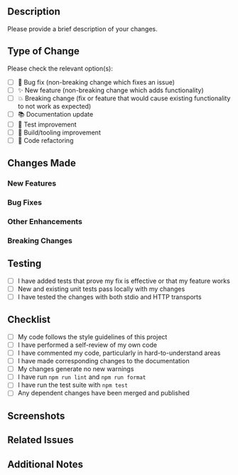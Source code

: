 ## Description

Please provide a brief description of your changes.

## Type of Change

Please check the relevant option(s):

- [ ] 🐛 Bug fix (non-breaking change which fixes an issue)
- [ ] ✨ New feature (non-breaking change which adds functionality)
- [ ] 💥 Breaking change (fix or feature that would cause existing functionality to not work as expected)
- [ ] 📚 Documentation update
- [ ] 🧪 Test improvement
- [ ] 🔧 Build/tooling improvement
- [ ] 🎨 Code refactoring

## Changes Made

### New Features
<!-- If applicable, describe new features added -->

### Bug Fixes
<!-- If applicable, describe bugs fixed -->

### Other Enhancements
<!-- If applicable, describe other improvements -->

### Breaking Changes
<!-- If applicable, describe breaking changes and migration path -->

## Testing

- [ ] I have added tests that prove my fix is effective or that my feature works
- [ ] New and existing unit tests pass locally with my changes
- [ ] I have tested the changes with both stdio and HTTP transports

## Checklist

- [ ] My code follows the style guidelines of this project
- [ ] I have performed a self-review of my own code
- [ ] I have commented my code, particularly in hard-to-understand areas
- [ ] I have made corresponding changes to the documentation
- [ ] My changes generate no new warnings
- [ ] I have run `npm run lint` and `npm run format`
- [ ] I have run the test suite with `npm test`
- [ ] Any dependent changes have been merged and published

## Screenshots
<!-- If applicable, add screenshots to help explain your changes -->

## Related Issues
<!-- Link to related issues: Fixes #123, Closes #456 -->

## Additional Notes
<!-- Any additional information that reviewers should know -->